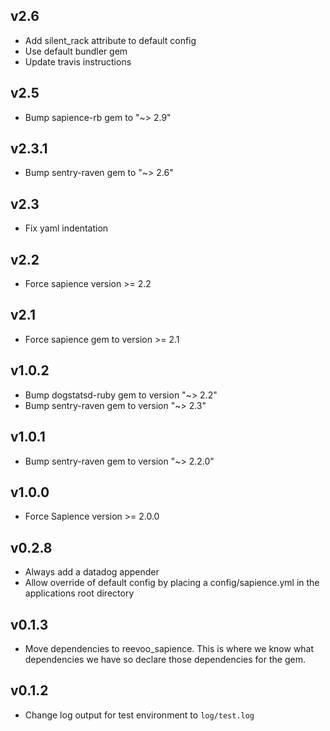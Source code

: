 ## v2.6
- Add silent_rack attribute to default config
- Use default bundler gem
- Update travis instructions

## v2.5
- Bump sapience-rb gem to "~> 2.9"

## v2.3.1
- Bump sentry-raven gem to "~> 2.6"

## v2.3
- Fix yaml indentation

## v2.2
- Force sapience version >= 2.2

## v2.1
- Force sapience gem to version >= 2.1

## v1.0.2

- Bump dogstatsd-ruby gem to version "~> 2.2"
- Bump sentry-raven gem to version "~> 2.3"

## v1.0.1

- Bump sentry-raven gem to version "~> 2.2.0"

## v1.0.0

- Force Sapience version >= 2.0.0

## v0.2.8

- Always add a datadog appender
- Allow override of default config by placing a config/sapience.yml in the applications root directory

## v0.1.3

- Move dependencies to reevoo_sapience. This is where we know what dependencies we have so declare those dependencies for the gem.

## v0.1.2

- Change log output for test environment to `log/test.log`
